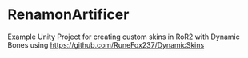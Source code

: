 # RenamonArtificer
Example Unity Project for creating custom skins in RoR2 with Dynamic Bones using
https://github.com/RuneFox237/DynamicSkins

